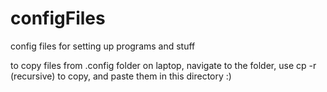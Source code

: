 # configFiles
config files for setting up programs and stuff

to copy files from .config folder on laptop, navigate to the folder, use cp -r (recursive) to copy, and paste them in this directory :)
